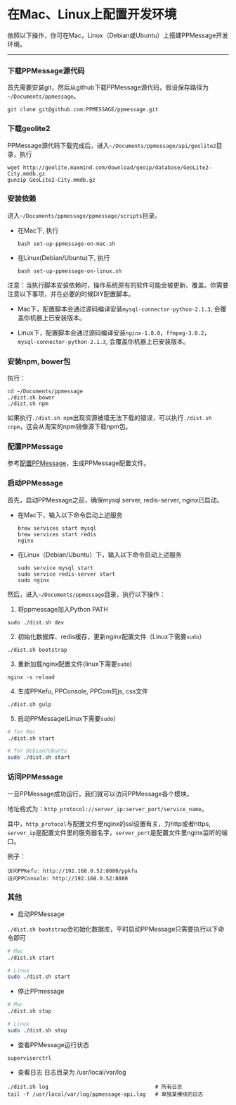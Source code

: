 # 在Mac、Linux上配置开发环境

依照以下操作，你可在Mac，Linux（Debian或Ubuntu）上搭建PPMessage开发环境。

---

### 下载PPMessage源代码
首先需要安装git，然后从github下载PPMessage源代码，假设保存路径为`~/Documents/ppmessage`。

```
git clone git@github.com:PPMESSAGE/ppmessage.git
```

### 下载geolite2
PPMessage源代码下载完成后，进入`~/Documents/ppmessage/api/geolite2`目录，执行

```
wget http://geolite.maxmind.com/download/geoip/database/GeoLite2-City.mmdb.gz
gunzip GeoLite2-City.mmdb.gz
```

### 安装依赖
进入`~/Documents/ppmessage/ppmessage/scripts`目录。

* 在Mac下, 执行

  ```
  bash set-up-ppmessage-on-mac.sh
  ```

* 在Linux(Debian/Ubuntu)下, 执行

  ```
  bash set-up-ppmessage-on-linux.sh
  ```

注意：当执行脚本安装依赖时，操作系统原有的软件可能会被更新、覆盖。你需要注意以下事项，并在必要的时候DIY配置脚本。

* Mac下，配置脚本会通过源码编译安装`mysql-connector-python-2.1.3`, 会覆盖你机器上已安装版本。

* Linux下，配置脚本会通过源码编译安装`nginx-1.8.0`，`ffmpeg-3.0.2`，`mysql-connector-python-2.1.3`, 会覆盖你机器上已安装版本。


### 安装npm, bower包
执行：

```
cd ~/Documents/ppmessage
./dist.sh bower
./dist.sh npm
```

如果执行`./dist.sh npm`出现资源被墙无法下载的错误，可以执行`./dist.sh cnpm`，这会从淘宝的npm镜像源下载npm包。

### 配置PPMessage
参考[配置PPMessage](./config-ppmessage.md)，生成PPMessage配置文件。


### 启动PPMessage
首先，启动PPMessage之前，确保mysql server, redis-server, nginx已启动。

* 在Mac下，输入以下命令启动上述服务

  ```
  brew services start mysql
  brew services start redis
  nginx
  ```

* 在Linux（Debian/Ubuntu）下，输入以下命令启动上述服务
  
  ```
  sudo service mysql start
  sudo service redis-server start
  sudo nginx
  ```

然后，进入`~/Documents/ppmessage`目录，执行以下操作：

1. 将ppmessage加入Python PATH

  ```
  sudo ./dist.sh dev
  ```
  
2. 初始化数据库、redis缓存，更新nginx配置文件（Linux下需要`sudo`）

  ```
  ./dist.sh bootstrap
  ```
  
3. 重新加载nginx配置文件(linux下需要`sudo`)

  ```
  nginx -s reload
  ```
4. 生成PPKefu, PPConsole, PPCom的js, css文件
  
  ```
  ./dist.sh gulp
  ```
  
5. 启动PPMessage(Linux下需要`sudo`)

  ```bash
  # for Mac
  ./dist.sh start

  # for Debian/Ubuntu
  sudo ./dist.sh start
  ```

### 访问PPMessage
一旦PPMessage成功运行，我们就可以访问PPMessage各个模块。

地址格式为：`http_protocol://server_ip:server_port/service_name`。

其中，`http_protocol`与配置文件里nginx的ssl设置有关，为http或者https, `server_ip`是配置文件里的服务器名字，`server_port`是配置文件里nginx监听的端口。

例子：

    访问PPKefu: http://192.168.0.52:8080/ppkfu
    访问PPConsole: http://192.168.0.52:8080


### 其他

* 启动PPMessage

`./dist.sh bootstrap`会初始化数据库，平时启动PPMessage只需要执行以下命令即可

```bash
# Mac
./dist.sh start

# Linux
sudo ./dist.sh start
```

* 停止PPmessage

```bash
# Mac
./dist.sh stop

# Linux
sudo ./dist.sh stop
```
  
* 查看PPMessage运行状态
    
```supervisorctrl```
    
* 查看日志
日志目录为 /usr/local/var/log

```
./dist.sh log                                  # 所有日志
tail -f /usr/local/var/log/ppmessage-api.log   # 单独某模块的日志
```
